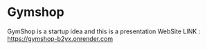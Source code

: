 # Gymshop
GymShop is a startup idea and this is a presentation WebSite LINK : https://gymshop-b2yx.onrender.com
